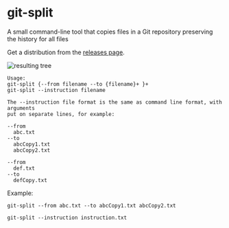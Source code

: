 # git-split
A small command-line tool that copies files in a Git repository preserving the history for all files

Get a distribution from the [releases page](https://github.com/h0tk3y/git-split/releases).

![resulting tree](https://user-images.githubusercontent.com/1888526/53649646-aa61d080-3c53-11e9-85a6-83336ac7e1e4.png)

```
Usage:
git-split {--from filename --to {filename}+ }+
git-split --instruction filename

The --instruction file format is the same as command line format, with arguments
put on separate lines, for example:

--from
  abc.txt
--to
  abcCopy1.txt
  abcCopy2.txt

--from
  def.txt
--to
  defCopy.txt
```

Example:

```
git-split --from abc.txt --to abcCopy1.txt abcCopy2.txt
```

```
git-split --instruction instruction.txt
```